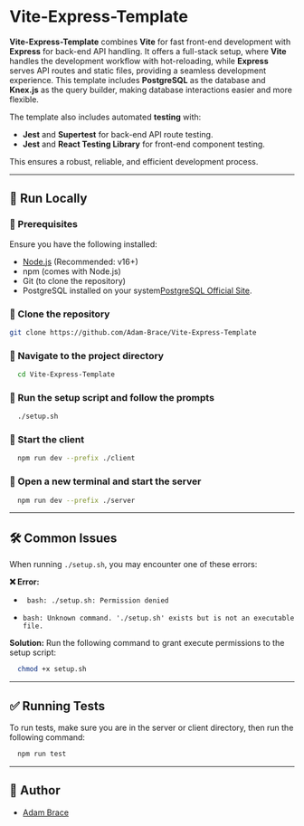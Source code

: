 # Vite-Express-Template

**Vite-Express-Template** combines **Vite** for fast front-end development with **Express** for back-end API handling. It offers a full-stack setup, where **Vite** handles the development workflow with hot-reloading, while **Express** serves API routes and static files, providing a seamless development experience. This template includes **PostgreSQL** as the database and **Knex.js** as the query builder, making database interactions easier and more flexible.

The template also includes automated **testing** with:

-   **Jest** and **Supertest** for back-end API route testing.
-   **Jest** and **React Testing Library** for front-end component testing.

This ensures a robust, reliable, and efficient development process.

---

## 🚀 Run Locally

### 📌 Prerequisites

Ensure you have the following installed:

-   [Node.js](https://nodejs.org/) (Recommended: v16+)
-   npm (comes with Node.js)
-   Git (to clone the repository)
-   PostgreSQL installed on your system[PostgreSQL Official Site](https://www.postgresql.org/download/).

### 🔹 Clone the repository

```bash
git clone https://github.com/Adam-Brace/Vite-Express-Template
```

### 🔹 Navigate to the project directory

```bash
  cd Vite-Express-Template
```

### 🔹 Run the setup script and follow the prompts

```bash
  ./setup.sh
```

### 🔹 Start the client

```bash
  npm run dev --prefix ./client
```

### 🔹 Open a new terminal and start the server

```bash
  npm run dev --prefix ./server
```

---

## 🛠 Common Issues

When running `./setup.sh`, you may encounter one of these errors:

**❌ Error:**

-   ` bash: ./setup.sh: Permission denied`

-   `bash: Unknown command. './setup.sh' exists but is not an executable file.`

**Solution:**
Run the following command to grant execute permissions to the setup script:

```bash
  chmod +x setup.sh
```

---

## ✅ Running Tests

To run tests, make sure you are in the server or client directory, then run the following command:

```bash
  npm run test
```

---

## 👤 Author

-   [Adam Brace](https://github.com/Adam-Brace)
